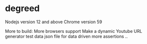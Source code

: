 # degreed

Nodejs version 12 and above
Chrome version 59 

More to build:
More browsers support
Make a dynamic Youtube URL generator
test data json file for data driven
more assertions
..
